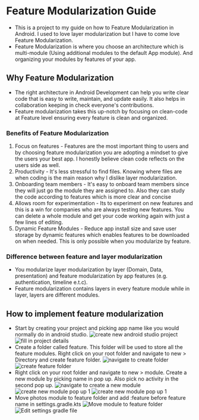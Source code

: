 # Feature Modularization Guide
- This is a project to my guide on how to Feature Modularization in Android. I used to love layer modularization
  but I have to come love Feature Modularization.
- Feature Modularization is where you choose an architecture which is multi-module 
(Using additional modules to the default App module). And organizing your modules by features 
of your app.

## Why Feature Modularization
- The right architecture in Android Development can help you write clear code that is easy to write,
maintain, and update easily. It also helps in collaboration keeping in check everyone's
contributions.
- Feature modularization takes this up-notch by focusing on clean-code at Feature level ensuring 
every feature is clean and organized.

### Benefits of Feature Modularization
1. Focus on features - Features are the most important thing to users and by choosing feature 
modularization you are adopting a mindset to give the users your best app. I honestly believe clean code
reflects on the users side as well.
2. Productivity - It's less stressful to find files. Knowing where files are when coding is the main
reason why I dislike layer modularization.
3. Onboarding team members - It's easy to onboard team members since they will just go the module
they are assigned to. Also they can study the code according to features which is more clear and 
concise
4. Allows room for experimentation - Its to experiment on new features and this is a win for companies 
who are always testing new features. You can delete a whole module and get your code working again with just 
a few lines of editing.
5. Dynamic Feature Modules - Reduce app install size and save user storage by dynamic features which
enables features to be downloaded on when needed. This is only possible when you modularize by feature.

### Difference between feature and layer modularization
- You modularize layer modularization by layer (Domain, Data, presentation) and feature 
modularization by app features (e.g. authentication, timeline e.t.c).
- Feature modularization contains layers in every feature module while in layer, layers are 
different modules.

## How to implement feature modularization
- Start by creating your project and picking app name like you would normally do in android studio.
![create new android studio project](./screenshots/create_new_project.png)
![fill in project details](./screenshots/name_project.png)
- Create a folder called feature. This folder will be used to store all the feature modules. Right 
click on your root folder and navigate to new > Directory and create feature folder.
![navigate to create folder](./screenshots/feature_folder_nav.png)
![create feature folder](./screenshots/feature_folder.png)
- Right click on your root folder and navigate to new > module. Create a new module by picking name
in pop up. Also pick no activity in the second pop up.
![navigate to create a new module](./screenshots/new_module_nav.png)
![create new module pop up 1](./screenshots/create_new_module1.png)
![create new module pop up 1](./screenshots/create_new_module2.png)
- Move photos module to feature folder and add :feature before feature name in settings.gradle.kts
![Move module to feature folder](./screenshots/move_feature_module.png)
![Edit settings gradle file](./screenshots/edit_settings_gradle.png)